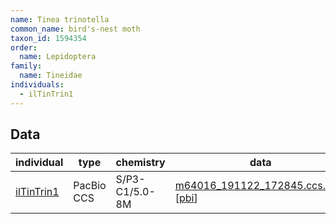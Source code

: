 ```yaml
---
name: Tinea trinotella
common_name: bird's-nest moth
taxon_id: 1594354
order:
  name: Lepidoptera
family:
  name: Tineidae
individuals:
  - ilTinTrin1
---
```


## Data

| individual | type       | chemistry      | data |
| ---------- | ---------- | -------------- | ---- |
| [ilTinTrin1](../individuals/ilTinTrin1.md) | PacBio CCS | S/P3-C1/5.0-8M | [m64016_191122_172845.ccs.bam](https://darwin.cog.sanger.ac.uk/insects/Tinea_trinotella/ilTinTrin1/genomic_data/pacbio/m64016_191122_172845.ccs.bam) [[pbi](https://darwin.cog.sanger.ac.uk/insects/Tinea_trinotella/ilTinTrin1/genomic_data/pacbio/m64016_191122_172845.ccs.bam.pbi)]|
